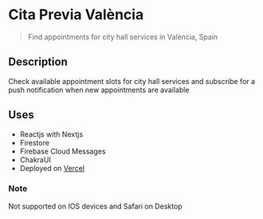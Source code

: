 # Cita Previa València

> Find appointments for city hall services in València, Spain

## Description

Check available appointment slots for city hall services and subscribe for a push notification when new appointments are available

## Uses
- Reactjs with Nextjs
- Firestore
- Firebase Cloud Messages
- ChakraUI
- Deployed on [Vercel](https://vercel.com)

### Note
Not supported on IOS devices and Safari on Desktop